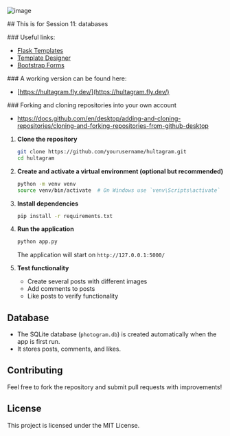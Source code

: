 ![image](https://github.com/user-attachments/assets/df514f14-5755-44ef-a77b-1d2e0643c4a6)

## This is for Session 11: databases

### Useful links: 
* [Flask Templates](https://flask.palletsprojects.com/en/stable/tutorial/templates/#)
* [Template Designer](https://jinja.palletsprojects.com/en/stable/templates/)
* [Bootstrap Forms](https://getbootstrap.com/docs/5.3/forms/overview/#overview)

### A working version can be found here:
* [https://hultagram.fly.dev/](https://hultagram.fly.dev/)

### Forking and cloning repositories into your own account
* [https://docs.github.com/en/desktop/adding-and-cloning-repositories/cloning-and-forking-repositories-from-github-desktop
](https://docs.github.com/en/desktop/adding-and-cloning-repositories/cloning-and-forking-repositories-from-github-desktop)

1. **Clone the repository**
   ```sh
   git clone https://github.com/yourusername/hultagram.git
   cd hultagram
   ```

2. **Create and activate a virtual environment (optional but recommended)**
   ```sh
   python -m venv venv
   source venv/bin/activate  # On Windows use `venv\Scripts\activate`
   ```

3. **Install dependencies**
   ```sh
   pip install -r requirements.txt
   ```

4. **Run the application**
   ```sh
   python app.py
   ```
   The application will start on `http://127.0.0.1:5000/`

5. **Test functionality**
   - Create several posts with different images
   - Add comments to posts
   - Like posts to verify functionality

## Database

- The SQLite database (`photogram.db`) is created automatically when the app is first run.
- It stores posts, comments, and likes.

## Contributing

Feel free to fork the repository and submit pull requests with improvements!

## License

This project is licensed under the MIT License.
